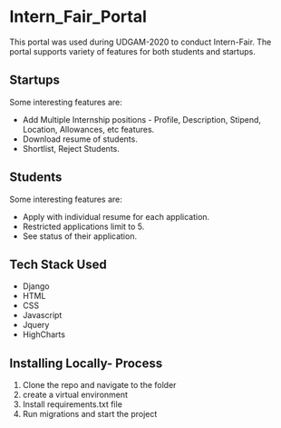 # Intern_Fair_Portal

This portal was used during UDGAM-2020 to conduct Intern-Fair. The portal supports variety of features for both students and startups.

## Startups

Some interesting features are:
  * Add Multiple Internship positions - Profile, Description, Stipend, Location, Allowances, etc features.
  * Download resume of students. 
  * Shortlist, Reject Students.
  
## Students

Some interesting features are:
  * Apply with individual resume for each application.
  * Restricted applications limit to 5.
  * See status of their application.
  
## Tech Stack Used 
  * Django 
  * HTML
  * CSS
  * Javascript
  * Jquery
  * HighCharts
  
## Installing Locally- Process

  1. Clone the repo and navigate to the folder
  2. create a virtual environment
  3. Install requirements.txt file
  4. Run migrations and start the project
   
